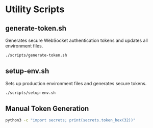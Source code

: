 # Utility Scripts

## generate-token.sh
Generates secure WebSocket authentication tokens and updates all environment files.

```bash
./scripts/generate-token.sh
```

## setup-env.sh
Sets up production environment files and generates secure tokens.

```bash
./scripts/setup-env.sh
```

## Manual Token Generation
```bash
python3 -c "import secrets; print(secrets.token_hex(32))"
```